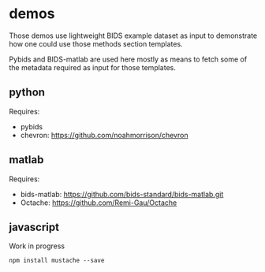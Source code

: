 # demos

Those demos use lightweight BIDS example dataset as input to demonstrate how one
could use those methods section templates.

Pybids and BIDS-matlab are used here mostly as means to fetch some of the
metadata required as input for those templates.

## python

Requires:

- pybids
- chevron: https://github.com/noahmorrison/chevron

## matlab

Requires:

- bids-matlab: https://github.com/bids-standard/bids-matlab.git
- Octache: https://github.com/Remi-Gau/Octache

## javascript

Work in progress

```
npm install mustache --save
```
